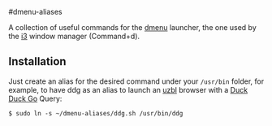 #dmenu-aliases

A collection of useful commands for the [dmenu](http://tools.suckless.org/dmenu/)
launcher, the one used by the [i3](http://i3wm.org/) window manager (Command+d).

## Installation

Just create an alias for the desired command under your ```/usr/bin``` folder,
for example, to have ddg as an alias to launch an [uzbl](http://www.uzbl.org/)
browser with a [Duck Duck Go](https://duckduckgo.com/?q=) Query:

```
$ sudo ln -s ~/dmenu-aliases/ddg.sh /usr/bin/ddg
```

